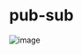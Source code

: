 # pub-sub

![image](https://user-images.githubusercontent.com/57851053/220655782-9c75bb25-f03c-4df0-9af1-ce10a93c9a53.png)

